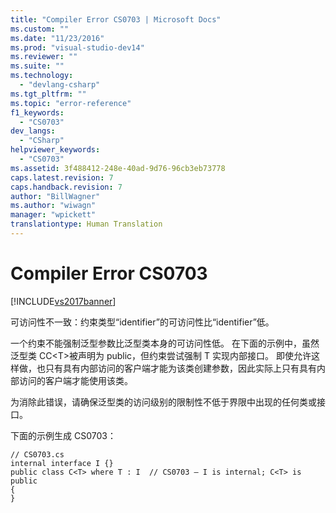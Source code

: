 ```yaml
---
title: "Compiler Error CS0703 | Microsoft Docs"
ms.custom: ""
ms.date: "11/23/2016"
ms.prod: "visual-studio-dev14"
ms.reviewer: ""
ms.suite: ""
ms.technology: 
  - "devlang-csharp"
ms.tgt_pltfrm: ""
ms.topic: "error-reference"
f1_keywords: 
  - "CS0703"
dev_langs: 
  - "CSharp"
helpviewer_keywords: 
  - "CS0703"
ms.assetid: 3f488412-248e-40ad-9d76-96cb3eb73778
caps.latest.revision: 7
caps.handback.revision: 7
author: "BillWagner"
ms.author: "wiwagn"
manager: "wpickett"
translationtype: Human Translation
---
```

# Compiler Error CS0703
[!INCLUDE[vs2017banner](../../../csharp/includes/vs2017banner.md)]

可访问性不一致：约束类型“identifier”的可访问性比“identifier”低。  
  
 一个约束不能强制泛型参数比泛型类本身的可访问性低。  在下面的示例中，虽然泛型类 CC\<T\>被声明为 public，但约束尝试强制 T 实现内部接口。  即使允许这样做，也只有具有内部访问的客户端才能为该类创建参数，因此实际上只有具有内部访问的客户端才能使用该类。  
  
 为消除此错误，请确保泛型类的访问级别的限制性不低于界限中出现的任何类或接口。  
  
 下面的示例生成 CS0703：  
  
```  
// CS0703.cs  
internal interface I {}  
public class C<T> where T : I  // CS0703 – I is internal; C<T> is public  
{  
}  
```